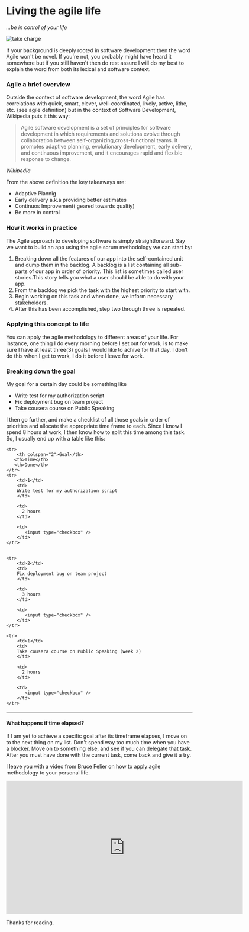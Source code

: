 <h1>Living the agile life</h1>

<i>...be in conrol of your life</i>

<img src="http://tcpermaculture.com/site/wp-content/uploads/2014/02/Whos_in_Charge01.jpg" alt ="take charge" />
<p>
If your background is deeply rooted in software development then the word Agile won't be novel. If you're not, you probably might have heard it somewhere but if you still haven't then do rest assure I will do my best to explain the word from both its lexical and software context.

</p>

<h3>Agile a brief overview</h3>

<p>
Outside the context of software development, the word Agile has correlations with quick, smart, clever, well-coordinated, lively, active, lithe, etc. (see agile definition) but in the context of Software Development, Wikipedia puts it this way:</p>

<blockquote>
Agile software development is a set of principles for software development in which requirements and solutions evolve through collaboration between self-organizing,cross-functional teams. It promotes adaptive planning, evolutionary development, early delivery, and continuous improvement, and it encourages rapid and flexible response to change.
</blockquote>
<cite>Wikipedia</cite>

<p>
From the above definition the key takeaways are:</p>

<ul>
<li>Adaptive Plannig</li>
<li>Early delivery a.k.a providing better estimates</li>
<li>Continuos Improvement( geared towards qualtiy)
<li>Be more in control</li>
</ul>

<h3>How it works in practice</h3>

<p>
The Agile approach to developing software is simply straightforward. Say we want to build an app using the agile scrum methodology we can start by:</p>
<ol>
	<li>Breaking down all the features of our app into the self-contained unit and dump them in the backlog. A backlog is a list containing all sub-parts of our app in order of priority. This list is sometimes called user stories.This story tells you what a user should be able to do with your app.</li>
	
<li>
From the backlog we pick the task with the highest priority to start with.
</li>

<li>
	Begin working on this task and when done, we inform necessary stakeholders.
</li>

<li>After this has been accomplished, step two through three is repeated.</li>
</ol>
 
<h3>Applying this concept to life</h3>

<p>
You can apply the agile methodology to different areas of your life. For instance, one thing I do every morning before I set out for work, is to make sure I have at least three(3) goals I would like to achive for that day. I don't do this when I get to work, I do it before I leave for work. </p>

<h3>Breaking down the goal</h3>


My goal for a certain day could be something like 

<ul>
<li>Write test for my authorization script</li>
<li>Fix deployment bug on team project</li>
<li>Take cousera course on Public Speaking</li>

</ul>

<p>I then go further, and make a checklist of all those goals in order of priorities and allocate the appropriate time frame to each. Since I know I spend 8 hours at work, I then know how to split this time among this task. So, I usually end up with a table like this:</p>

<table border="1">

	<tr>
		<th colspan="2">Goal</th>
	   <th>Time</th>
	   <th>Done</th>
	</tr>
	<tr>
		<td>1</td>
		<td>
		Write test for my authorization script
		</td>
		
		<td>
		  2 hours
		</td>
		
		<td>
		   <input type="checkbox" />
		</td>
	</tr>
	
	
	<tr>
		<td>2</td>
		<td>
		Fix deployment bug on team project
		</td>
		
		<td>
		  3 hours
		</td>
		
		<td>
		   <input type="checkbox" />
		</td>
	</tr>
	
	<tr>
		<td>1</td>
		<td>
		Take cousera course on Public Speaking (week 2)
		</td>
		
		<td>
		  2 hours
		</td>
		
		<td>
		   <input type="checkbox" />
		</td>
	</tr>
	
</table>

<h4>What happens if time elapsed?</h4>

<p>
If I am yet to achieve a specific goal after its timeframe elapses, I move on to the next thing on my list. 
Don't spend way too much time when you have a blocker. Move on to something else, and see if you can delegate that task. After you must have done with the current task, come back and give it a try. </p>

<p>I leave you with a video from Bruce Felier on how to apply agile methodology to your personal life. </p> 

<iframe width="640" height="360" src="https://www.youtube.com/embed/J6oMG7u9HGE" frameborder="0" allowfullscreen></iframe>

Thanks for reading.

